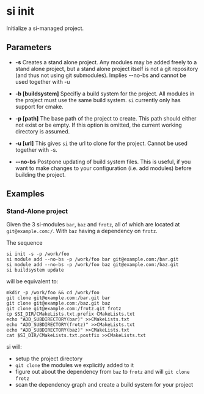 
# si init

Initialize a si-managed project.

## Parameters

*	__-s__
	Creates a stand alone project. Any modules may be added freely to a stand alone project,
	but a stand alone project itself is not a git repository (and thus not using git
	submodules).
	Implies --no-bs and cannot be used together with -u

*	__-b [buildsystem]__
	Specifiy a build system for the project. All modules in the project must use the same
	build system. `si` currently only has support for cmake.

*	__-p [path]__
	The base path of the project to create. This path should either not exist or be empty.
	If this option is omitted, the current working directory is assumed.

*	__-u [url]__
	This gives `si` the url to clone for the project. Cannot be used together with -s.

*	__--no-bs__
	Postpone updating of build system files. This is useful, if you want to make changes to
	your configuration (i.e. add modules) before building the project.

## Examples

### Stand-Alone project

Given the 3 si-modules `bar`, `baz` and `frotz`, all of which are located at
`git@example.com:/`.
With `baz` having a dependency on `frotz`.

The sequence

	si init -s -p /work/foo
	si module add --no-bs -p /work/foo bar git@example.com:/bar.git
	si module add --no-bs -p /work/foo baz git@example.com:/baz.git
	si buildsystem update

will be equivalent to:

	mkdir -p /work/foo && cd /work/foo
	git clone git@example.com:/bar.git bar
	git clone git@example.com:/baz.git baz
	git clone git@example.com:/frotz.git frotz
	cp $SI_DIR/CMakeLists.txt.prefix CMakeLists.txt
	echo "ADD_SUBDIRECTORY(bar)" >>CMakeLists.txt
	echo "ADD_SUBDIRECTORY(frotz)" >>CMakeLists.txt
	echo "ADD_SUBDIRECTORY(baz)" >>CMakeLists.txt
	cat $SI_DIR/CMakeLists.txt.postfix >>CMakeLists.txt

si will:
-   setup the project directory
-   `git clone` the modules we explicitly added to it
-   figure out about the dependency from `baz` to `frotz` and will `git clone` `frotz`
-   scan the dependency graph and create a build system for your project


